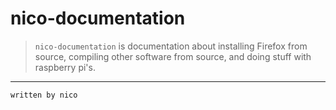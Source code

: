 # nico-documentation

> `nico-documentation` is documentation about installing Firefox from source, compiling other software from source, and doing stuff with raspberry pi's.

<hr />

`written by nico`
